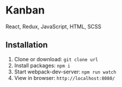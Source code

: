 # Kanban

React, Redux, JavaScript, HTML, SCSS

## Installation
1. Clone or download: ```git clone url```
2. Install packages: ```npm i```
3. Start webpack-dev-server: ```npm run watch```
4. View in browser: ```http://localhost:8080/```
